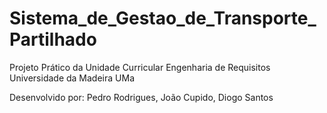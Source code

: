 # Sistema_de_Gestao_de_Transporte_Partilhado
Projeto Prático da Unidade Curricular Engenharia de Requisitos
Universidade da Madeira UMa


Desenvolvido por: Pedro Rodrigues, João Cupido, Diogo Santos
